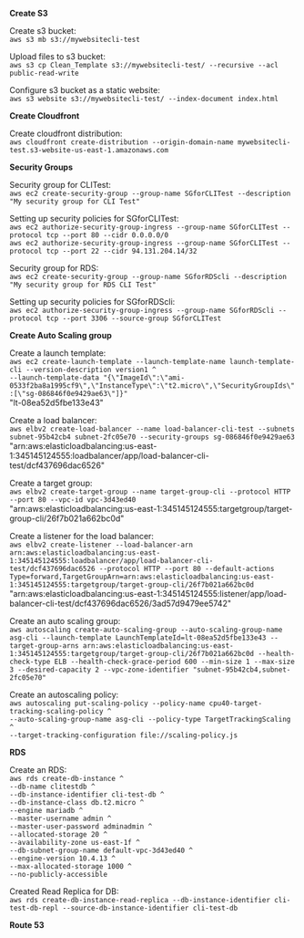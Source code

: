 **Create S3**

Create s3 bucket:\
`aws s3 mb s3://mywebsitecli-test`

Upload files to s3 bucket:\
`aws s3 cp Clean_Template s3://mywebsitecli-test/ --recursive --acl public-read-write`

Configure s3 bucket as a static website:\
`aws s3 website s3://mywebsitecli-test/ --index-document index.html`

**Create Cloudfront**

Create cloudfront distribution:\
`aws cloudfront create-distribution --origin-domain-name mywebsitecli-test.s3-website-us-east-1.amazonaws.com`

**Security Groups**

Security group for CLITest:\
`aws ec2 create-security-group --group-name SGforCLITest --description "My security group for CLI Test"`

Setting up security policies for SGforCLITest:\
`aws ec2 authorize-security-group-ingress --group-name SGforCLITest --protocol tcp --port 80 --cidr 0.0.0.0/0`\
`aws ec2 authorize-security-group-ingress --group-name SGforCLITest --protocol tcp --port 22 --cidr 94.131.204.14/32`

Security group for RDS:\
`aws ec2 create-security-group --group-name SGforRDScli --description "My security group for RDS CLI Test"`

Setting up security policies for SGforRDScli:\
`aws ec2 authorize-security-group-ingress --group-name SGforRDScli --protocol tcp --port 3306 --source-group SGforCLITest`

**Create Auto Scaling group**

Create a launch template:\
`aws ec2 create-launch-template --launch-template-name launch-template-cli --version-description version1 ^`\
  `--launch-template-data "{\"ImageId\":\"ami-0533f2ba8a1995cf9\",\"InstanceType\":\"t2.micro\",\"SecurityGroupIds\":[\"sg-086846f0e9429ae63\"]}"`\
"lt-08ea52d5fbe133e43"

Create a load balancer:\
`aws elbv2 create-load-balancer --name load-balancer-cli-test --subnets subnet-95b42cb4 subnet-2fc05e70 --security-groups sg-086846f0e9429ae63`\
"arn:aws:elasticloadbalancing:us-east-1:345145124555:loadbalancer/app/load-balancer-cli-test/dcf437696dac6526"

Create a target group:\
`aws elbv2 create-target-group --name target-group-cli --protocol HTTP --port 80 --vpc-id vpc-3d43ed40`\
"arn:aws:elasticloadbalancing:us-east-1:345145124555:targetgroup/target-group-cli/26f7b021a662bc0d"

Create a listener for the load balancer:\
`aws elbv2 create-listener --load-balancer-arn arn:aws:elasticloadbalancing:us-east-1:345145124555:loadbalancer/app/load-balancer-cli-test/dcf437696dac6526 --protocol HTTP --port 80 --default-actions Type=forward,TargetGroupArn=arn:aws:elasticloadbalancing:us-east-1:345145124555:targetgroup/target-group-cli/26f7b021a662bc0d`\
"arn:aws:elasticloadbalancing:us-east-1:345145124555:listener/app/load-balancer-cli-test/dcf437696dac6526/3ad57d9479ee5742"

Create an auto scaling group:\
`aws autoscaling create-auto-scaling-group --auto-scaling-group-name asg-cli --launch-template LaunchTemplateId=lt-08ea52d5fbe133e43 --target-group-arns arn:aws:elasticloadbalancing:us-east-1:345145124555:targetgroup/target-group-cli/26f7b021a662bc0d --health-check-type ELB --health-check-grace-period 600 --min-size 1 --max-size 3 --desired-capacity 2 --vpc-zone-identifier "subnet-95b42cb4,subnet-2fc05e70"`

Create an autoscaling policy:\
`aws autoscaling put-scaling-policy --policy-name cpu40-target-tracking-scaling-policy ^`\
  `--auto-scaling-group-name asg-cli --policy-type TargetTrackingScaling ^`\
  `--target-tracking-configuration file://scaling-policy.js`
  
**RDS**

Create an RDS:\
`aws rds create-db-instance ^`\
  `--db-name clitestdb ^`\
  `--db-instance-identifier cli-test-db ^`\
  `--db-instance-class db.t2.micro ^`\
  `--engine mariadb ^`\
  `--master-username admin ^`\
  `--master-user-password adminadmin ^`\
  `--allocated-storage 20 ^`\
	`--availability-zone us-east-1f ^`\
	`--db-subnet-group-name default-vpc-3d43ed40 ^`\
	`--engine-version 10.4.13 ^`\
	`--max-allocated-storage 1000 ^`\
	`--no-publicly-accessible`
	
Created Read Replica for DB:\
`aws rds create-db-instance-read-replica --db-instance-identifier cli-test-db-repl --source-db-instance-identifier cli-test-db`

**Route 53**
